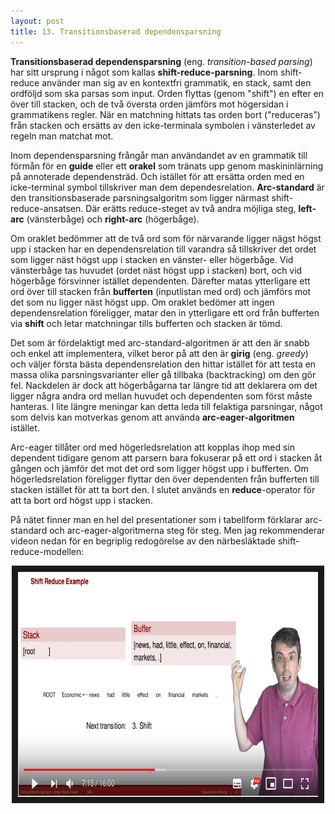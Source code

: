 ```yaml
---
layout: post
title: 13. Transitionsbaserad dependensparsning
---
```

**Transitionsbaserad dependensparsning** (eng. *transition-based parsing*) har sitt ursprung i något som kallas **shift-reduce-parsning**. Inom shift-reduce använder man sig av en kontextfri grammatik, en stack, samt den ordföljd som ska parsas som input. Orden flyttas (genom "shift") en efter en över till stacken, och de två översta orden jämförs mot högersidan i grammatikens regler. När en matchning hittats tas orden bort ("reduceras") från stacken och ersätts av den icke-terminala symbolen i vänsterledet av regeln man matchat mot. 

Inom dependensparsning frångår man användandet av en grammatik till förmån för en **guide** eller ett **orakel** som tränats upp genom maskininlärning på annoterade dependensträd. Och istället för att ersätta orden med en icke-terminal symbol tillskriver man dem dependesrelation. **Arc-standard** är den transitionsbaserade parsningsalgoritm som ligger närmast shift-reduce-ansatsen. Där erätts reduce-steget av två andra möjliga steg, **left-arc** (vänsterbåge) och **right-arc** (högerbåge). 

Om oraklet bedömmer att de två ord som för närvarande ligger nägst högst upp i stacken har en dependensrelation till varandra så tillskriver det ordet som ligger näst högst upp i stacken en vänster- eller högerbåge. Vid vänsterbåge tas huvudet (ordet näst högst upp i stacken) bort, och vid högerbåge försvinner istället dependenten. Därefter matas ytterligare ett ord över till stacken från **bufferten** (inputlistan med ord) och jämförs mot det som nu ligger näst högst upp. Om oraklet bedömer att ingen dependensrelation föreligger, matar den in ytterligare ett ord från bufferten via **shift** och letar matchningar tills bufferten och stacken är tömd.

Det som är fördelaktigt med arc-standard-algoritmen är att den är snabb och enkel att implementera, vilket beror på att den är **girig** (eng. *greedy*) och väljer första bästa dependensrelation den hittar istället för att testa en massa olika parsningsvarianter eller gå tillbaka (backtracking) om den gör fel. Nackdelen är dock att högerbågarna tar längre tid att deklarera om det ligger några andra ord mellan huvudet och dependenten som först måste hanteras. I lite längre meningar kan detta leda till felaktiga parsningar, något som delvis kan motverkas genom att använda **arc-eager-algoritmen** istället. 

Arc-eager tillåter ord med högerledsrelation att kopplas ihop med sin dependent tidigare genom att parsern bara fokuserar på ett ord i stacken åt gången och jämför det mot det ord som ligger högst upp i bufferten. Om högerledsrelation föreligger flyttar den över dependenten från bufferten till stacken istället för att ta bort den. I slutet används en **reduce**-operator för att ta bort ord högst upp i stacken. 

På nätet finner man en hel del presentationer som i tabellform förklarar arc-standard och arc-eager-algoritmerna steg för steg. Men jag rekommenderar videon nedan för en begriplig redogörelse av den närbesläktade shift-reduce-modellen:

<p align="center">
<a href="https://www.youtube.com/watch?v=f5-hTA9hA3s"><img src="/images/shiftreduce.PNG" 
alt="Dependency Parsing: Shift-Reduce Models" width="480" height="360" border="10" /></a></p>
